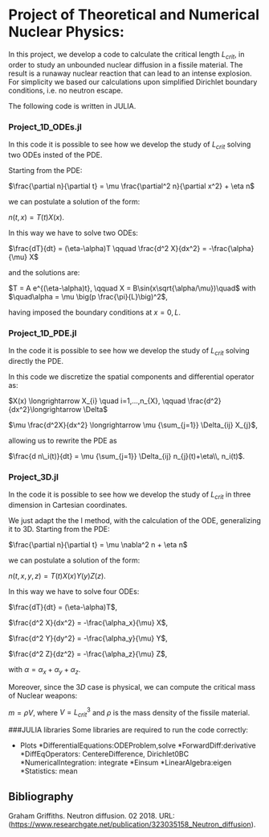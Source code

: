 # Project of Theoretical and Numerical Nuclear Physics: 

In this project, we develop a code to calculate the critical length $L_{crit}$, in order to study an unbounded nuclear diffusion in a fissile material.
The result is a runaway nuclear reaction that can lead to an intense explosion. For simplicity we based our calculations upon simplified Dirichlet 
boundary conditions, i.e. no neutron escape.

The following code is written in JULIA. 


### Project_1D_ODEs.jl
In this code it is possible to see how we develop the study of $L_{crit}$ solving two ODEs insted of the PDE. 

Starting from the PDE:

$\frac{\partial n}{\partial t} =  \mu \frac{\partial^2 n}{\partial x^2} + \eta n$

we can postulate a solution of the form:

$n(t,x)= T(t) X(x)$.

In this way we have to solve two ODEs:

$\frac{dT}{dt} = (\eta-\alpha)T \qquad \frac{d^2 X}{dx^2} = -\frac{\alpha}{\mu} X$

and the solutions are:

$T = A e^{(\eta-\alpha)t}, \qquad X = B\sin(x\sqrt{\alpha/\mu})\quad$ with $\quad\alpha = \mu \big(p \frac{\pi}{L}\big)^2$,

having imposed the boundary conditions at $x=0,L$.

### Project_1D_PDE.jl
In the code it is possible to see how we develop the study of $L_{crit}$ solving directly the PDE. 

In this code we discretize the spatial components and differential operator as:

$X(x) \longrightarrow X_{i} \quad i=1,...,n_{X}, \qquad  \frac{d^2}{dx^2}\longrightarrow \Delta$

$\mu \frac{d^2X}{dx^2} \longrightarrow \mu {\sum_{j=1}} \Delta_{ij} X_{j}$,

allowing us to rewrite the PDE as

$\frac{d n\_i(t)}{dt} = \mu {\sum_{j=1}} \Delta_{ij} n_{j}(t)+\eta\\, n_i(t)$.

### Project_3D.jl
In the code it is possible to see how we develop the study of $L_{crit}$ in three dimension in Cartesian coordinates.

We just adapt the the I method, with the calculation of the ODE, generalizing it to 3D. Starting from the PDE:

$\frac{\partial n}{\partial t} =  \mu \nabla^2 n + \eta n$

we can postulate a solution of the form:

$n(t,x,y,z)= T(t) X(x) Y(y) Z(z)$.

In this way we have to solve four ODEs:

$\frac{dT}{dt} = (\eta-\alpha)T$,

$\frac{d^2 X}{dx^2} = -\frac{\alpha_x}{\mu} X$,

$\frac{d^2 Y}{dy^2} = -\frac{\alpha_y}{\mu} Y$,

$\frac{d^2 Z}{dz^2} = -\frac{\alpha_z}{\mu} Z$,

with $\alpha = \alpha_x+\alpha_y+\alpha_z$.

Moreover, since the $3D$ case is physical, we can compute the critical mass of Nuclear weapons:

$m= \rho V$, where $V=L^3_{crit}$ and $\rho$ is the mass density of the fissile material.

###JULIA libraries
Some libraries are required to run the code correctly:
* Plots
*DifferentialEquations:ODEProblem,solve
*ForwardDiff:derivative
*DiffEqOperators: CentereDifference, Dirichlet0BC
*NumericalIntegration: integrate
*Einsum 
*LinearAlgebra:eigen
*Statistics: mean


## Bibliography

Graham Griffiths. Neutron diffusion. 02 2018. URL: (https://www.researchgate.net/publication/323035158_Neutron_diffusion).
